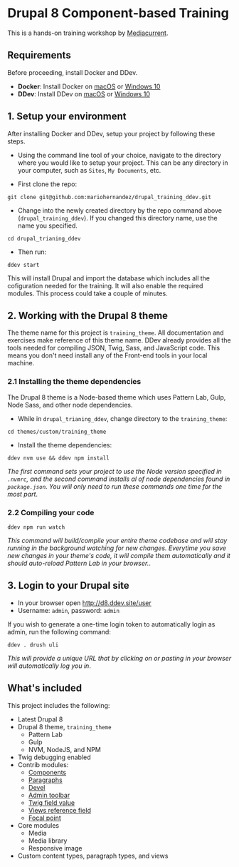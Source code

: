 # Drupal 8 Component-based Training
This is a hands-on training workshop by [Mediacurrent](https://mediacurrent.com).

## Requirements
Before proceeding, install Docker and DDev.

* **Docker**:  Install Docker on [macOS](https://ddev.readthedocs.io/en/stable/users/docker_installation/) or [Windows 10](https://ddev.readthedocs.io/en/stable/users/docker_installation/#windows-installation-docker-desktop-for-windows)
* **DDev**: Install DDev on [macOS](https://ddev.readthedocs.io/en/stable/#homebrewlinuxbrew-macoslinux) or [Windows 10](https://ddev.readthedocs.io/en/stable/#installation-or-upgrade-windows)

## 1. Setup your environment
After installing Docker and DDev, setup your project by following these steps.

* Using the command line tool of your choice, navigate to the directory where you would like to setup your project. This can be any directory in your computer, such as `Sites`, `My Documents`, etc.

* First clone the repo:
```
git clone git@github.com:mariohernandez/drupal_training_ddev.git
```

* Change into the newly created directory by the repo command above (`drupal_training_ddev`).  If you changed this directory name, use the name you specified.
```
cd drupal_trianing_ddev
```

* Then run:
```
ddev start
```
This will install Drupal and import the database which includes all the cofiguration needed for the training.  It will also enable the required modules.  This process could take a couple of minutes.

## 2. Working with the Drupal 8 theme
The theme name for this project is `training_theme`.  All documentation and exercises make reference of this theme name.  DDev already provides all the tools needed for compiling JSON, Twig, Sass, and JavaScript code.  This means you don't need install any of the Front-end tools in your local machine.

### 2.1 Installing the theme dependencies
The Drupal 8 theme is a Node-based theme which uses Pattern Lab, Gulp, Node Sass, and other node dependencies.

* While in `drupal_trianing_ddev`, change directory to the `training_theme`:
```
cd themes/custom/training_theme
```

* Install the theme dependencies:
```
ddev nvm use && ddev npm install
```
_The first command sets your project to use the Node version specified in `.nvmrc`, and the second command installs al of node dependencies found in `package.json`.  You will only need to run these commands one time for the most part_.


### 2.2 Compiling your code
```
ddev npm run watch
```
_This command will build/compile your entire theme codebase and will stay running in the background watching for new changes.  Everytime you save new changes in your theme's code, it will compile them automatically and it should auto-reload Pattern Lab in your browser._.


## 3. Login to your Drupal site
* In your browser open http://d8.ddev.site/user
* Username: `admin`, password: `admin`

If you wish to generate a one-time login token to automatically login as admin, run the following command:
```
ddev . drush uli
```
_This will provide a unique URL that by clicking on or pasting in your browser will automatically log you in_.

## What's included
This project includes the following:
* Latest Drupal 8
* Drupal 8 theme, `training_theme`
  * Pattern Lab
  * Gulp
  * NVM, NodeJS, and NPM
* Twig debugging enabled
* Contrib modules:
  * [Components](https://www.drupal.org/project/components)
  * [Paragraphs](https://www.drupal.org/project/paragraphs)
  * [Devel](https://www.drupal.org/project/devel)
  * [Admin toolbar](https://www.drupal.org/project/admin_toolbar)
  * [Twig field value](https://www.drupal.org/project/twig_field_value)
  * [Views reference field](https://www.drupal.org/project/viewsreference)
  * [Focal point](https://www.drupal.org/project/focal_point)
* Core modules
  * Media
  * Media library
  * Responsive image
* Custom content types, paragraph types, and views
